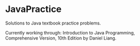 # JavaPractice
Solutions to Java textbook practice problems.

Currently working through: Introduction to Java Programming, Comprehensive Version, 10th Edition by Daniel Liang.
